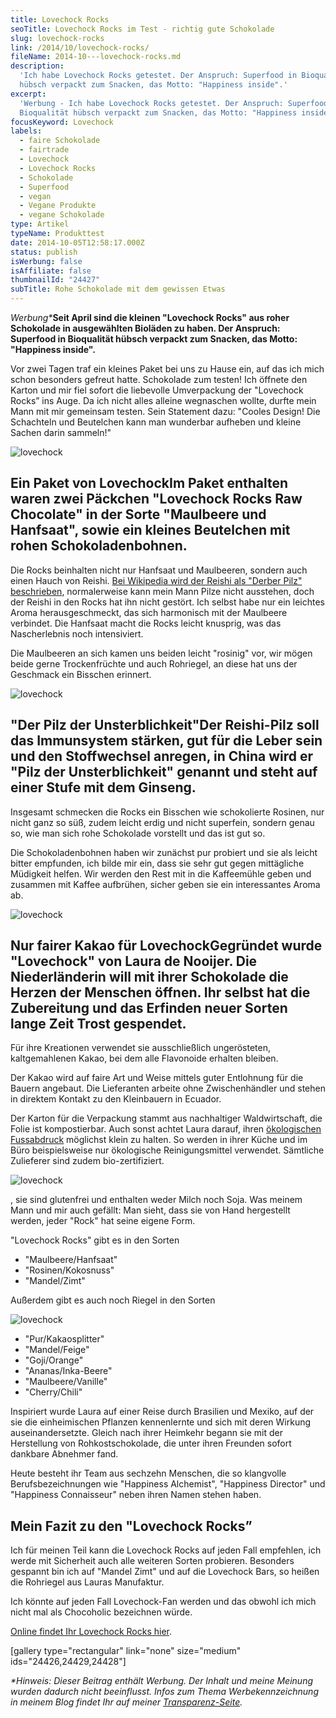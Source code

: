 ```yaml
---
title: Lovechock Rocks
seoTitle: Lovechock Rocks im Test - richtig gute Schokolade
slug: lovechock-rocks
link: /2014/10/lovechock-rocks/
fileName: 2014-10---lovechock-rocks.md
description:
  'Ich habe Lovechock Rocks getestet. Der Anspruch: Superfood in Bioqualität
  hübsch verpackt zum Snacken, das Motto: "Happiness inside".'
excerpt:
  'Werbung - Ich habe Lovechock Rocks getestet. Der Anspruch: Superfood in
  Bioqualität hübsch verpackt zum Snacken, das Motto: "Happiness inside".'
focusKeyword: Lovechock
labels:
  - faire Schokolade
  - fairtrade
  - Lovechock
  - Lovechock Rocks
  - Schokolade
  - Superfood
  - vegan
  - Vegane Produkte
  - vegane Schokolade
type: Artikel
typeName: Produkttest
date: 2014-10-05T12:58:17.000Z
status: publish
isWerbung: false
isAffiliate: false
thumbnailId: "24427"
subTitle: Rohe Schokolade mit dem gewissen Etwas
---
```


<em>Werbung\*</em><strong>Seit April sind die kleinen "Lovechock Rocks" aus
roher Schokolade in ausgewählten Bioläden zu haben. Der Anspruch: Superfood in
Bioqualität hübsch verpackt zum Snacken, das Motto: "Happiness inside".</strong>

Vor zwei Tagen traf ein kleines Paket bei uns zu Hause ein, auf das ich mich
schon besonders gefreut hatte. Schokolade zum testen! Ich öffnete den Karton und
mir fiel sofort die liebevolle Umverpackung der "Lovechock Rocks” ins Auge. Da
ich nicht alles alleine wegnaschen wollte, durfte mein Mann mit mir gemeinsam
testen. Sein Statement dazu: "Cooles Design! Die Schachteln und Beutelchen kann
man wunderbar aufheben und kleine Sachen darin sammeln!"

![lovechock](http://cardamonchai.com/wp-content/uploads/2019/06/lovechock-8-400x267.jpg)

## Ein Paket von LovechockIm Paket enthalten waren zwei Päckchen "Lovechock Rocks Raw Chocolate" in der Sorte "Maulbeere und Hanfsaat", sowie ein kleines Beutelchen mit rohen Schokoladenbohnen.

Die Rocks beinhalten nicht nur Hanfsaat und Maulbeeren, sondern auch einen Hauch
von Reishi.
<a href="https://de.wikipedia.org/wiki/Gl%C3%A4nzender_Lackporling" target="_blank" rel="noopener">Bei
Wikipedia wird der Reishi als "Derber Pilz" beschrieben</a>, normalerweise kann
mein Mann Pilze nicht ausstehen, doch der Reishi in den Rocks hat ihn nicht
gestört. Ich selbst habe nur ein leichtes Aroma herausgeschmeckt, das sich
harmonisch mit der Maulbeere verbindet. Die Hanfsaat macht die Rocks leicht
knusprig, was das Nascherlebnis noch intensiviert.

Die Maulbeeren an sich kamen uns beiden leicht "rosinig" vor, wir mögen beide
gerne Trockenfrüchte und auch Rohriegel, an diese hat uns der Geschmack ein
Bisschen erinnert.

![lovechock](http://cardamonchai.com/wp-content/uploads/2019/06/lovechock-6-400x267.jpg)

## "Der Pilz der Unsterblichkeit"Der Reishi-Pilz soll das Immunsystem stärken, gut für die Leber sein und den Stoffwechsel anregen, in China wird er "Pilz der Unsterblichkeit" genannt und steht auf einer Stufe mit dem Ginseng.

Insgesamt schmecken die Rocks ein Bisschen wie schokolierte Rosinen, nur nicht
ganz so süß, zudem leicht erdig und nicht superfein, sondern genau so, wie man
sich rohe Schokolade vorstellt und das ist gut so.

Die Schokoladenbohnen haben wir zunächst pur probiert und sie als leicht bitter
empfunden, ich bilde mir ein, dass sie sehr gut gegen mittägliche Müdigkeit
helfen. Wir werden den Rest mit in die Kaffeemühle geben und zusammen mit Kaffee
aufbrühen, sicher geben sie ein interessantes Aroma ab.

![lovechock](http://cardamonchai.com/wp-content/uploads/2019/06/lovechock-400x267.jpg)

## Nur fairer Kakao für LovechockGegründet wurde "Lovechock" von Laura de Nooijer. Die Niederländerin will mit ihrer Schokolade die Herzen der Menschen öffnen. Ihr selbst hat die Zubereitung und das Erfinden neuer Sorten lange Zeit Trost gespendet.

Für ihre Kreationen verwendet sie ausschließlich ungerösteten, kaltgemahlenen
Kakao, bei dem alle Flavonoide erhalten bleiben.

Der Kakao wird auf faire Art und Weise mittels guter Entlohnung für die Bauern
angebaut. Die Lieferanten arbeite ohne Zwischenhändler und stehen in direktem
Kontakt zu den Kleinbauern in Ecuador.

Der Karton für die Verpackung stammt aus nachhaltiger Waldwirtschaft, die Folie
ist kompostierbar. Auch sonst achtet Laura darauf, ihren
<a href="http://cardamonchai.com/2014/07/soja-klimaschutz-oekologischer-fussabdruck/">ökologischen
Fussabdruck</a> möglichst klein zu halten. So werden in ihrer Küche und im Büro
beispielsweise nur ökologische Reinigungsmittel verwendet. Sämtliche Zulieferer
sind zudem bio-zertifiziert.

![lovechock](http://cardamonchai.com/wp-content/uploads/2019/06/lovechock-7-400x267.jpg)

, sie sind glutenfrei und enthalten weder Milch noch Soja. Was meinem Mann und
mir auch gefällt: Man sieht, dass sie von Hand hergestellt werden, jeder "Rock"
hat seine eigene Form.

"Lovechock Rocks" gibt es in den Sorten

<ul><li>"Maulbeere/Hanfsaat"</li><li>"Rosinen/Kokosnuss"</li><li>"Mandel/Zimt"</li></ul>

Außerdem gibt es auch noch Riegel in den Sorten

![lovechock](http://cardamonchai.com/wp-content/uploads/2019/06/lovechock-5-400x267.jpg)

<ul><li>"Pur/Kakaosplitter"</li><li>"Mandel/Feige"</li><li>"Goji/Orange"</li><li>"Ananas/Inka-Beere"</li><li>"Maulbeere/Vanille"</li><li>"Cherry/Chili"</li></ul>Inspiriert wurde Laura auf einer Reise durch Brasilien und Mexiko, auf der sie die einheimischen Pflanzen kennenlernte und sich mit deren Wirkung auseinandersetzte. Gleich nach ihrer Heimkehr begann sie mit der Herstellung von Rohkostschokolade, die unter ihren Freunden sofort dankbare Abnehmer fand.

Heute besteht ihr Team aus sechzehn Menschen, die so klangvolle
Berufsbezeichnungen wie "Happiness Alchemist", "Happiness Director" und
"Happiness Connaisseur" neben ihren Namen stehen haben.

## Mein Fazit zu den "Lovechock Rocks”

Ich für meinen Teil kann die Lovechock Rocks auf jeden Fall empfehlen, ich werde
mit Sicherheit auch alle weiteren Sorten probieren. Besonders gespannt bin ich
auf "Mandel Zimt" und auf die Lovechock Bars, so heißen die Rohriegel aus Lauras
Manufaktur.

Ich könnte auf jeden Fall Lovechock-Fan werden und das obwohl ich mich nicht mal
als Chocoholic bezeichnen würde.

<a href="https://www.lovechock.com" target="_blank" rel="noopener nofollow">Online
findet Ihr Lovechock Rocks hier</a>.

[gallery type="rectangular" link="none" size="medium" ids="24426,24429,24428"]

<em>\*Hinweis: Dieser Beitrag enthält Werbung. Der Inhalt und meine Meinung
wurden dadurch nicht beeinflusst. Infos zum Thema Werbekennzeichnung in meinem
Blog findet Ihr auf meiner
<a href="https://cardamonchai.com/werbung/">Transparenz-Seite</a>.</em>
